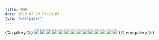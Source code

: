 ```yaml
---
title: 壁纸
date: 2025-07-20 23:19:03
type: "wallpaper"
---
```

{% gallery %}
![](https://cyforkk.top/images/sanye.png)
![](https://cyforkk.top/images/wallpaper-img/b1.png)
![](https://cyforkk.top/images/wallpaper-img/b2.png)
![](https://cyforkk.top/images/wallpaper-img/cool.png)
![](https://cyforkk.top/images/wallpaper-img/cool1.png)
![](https://cyforkk.top/images/wallpaper-img/cs.png)
![](https://cyforkk.top/images/wallpaper-img/fj1.png)
![](https://cyforkk.top/images/wallpaper-img/fj2.png)
![](https://cyforkk.top/images/wallpaper-img/fj3.png)
![](https://cyforkk.top/images/wallpaper-img/fj4.png)
![](https://cyforkk.top/images/wallpaper-img/sanye2.png)
![](https://cyforkk.top/images/wallpaper-img/sanye3.png)
![](https://cyforkk.top/images/wallpaper-img/sanye4.png)
![](https://cyforkk.top/images/wallpaper-img/sanye5.png)
{% endgallery %}